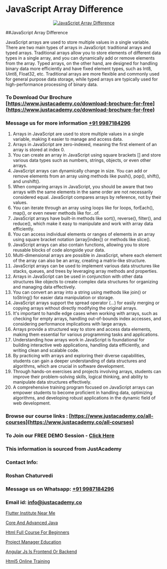 # JavaScript Array Difference

<p align="center">
  <a href="https://justacademy.co/course-detail/javascript-training">
    <img src="https://justacademy.co/storage2/course_image/1676636853_course_image.webp" alt="JavaScript Array Difference">
  </a>
</p>
##JavaScript Array Difference

JavaScript arrays are used to store multiple values in a single variable. There are two main types of arrays in JavaScript: traditional arrays and typed arrays. Traditional arrays allow you to store elements of different data types in a single array, and you can dynamically add or remove elements from the array. Typed arrays, on the other hand, are designed for handling binary data more efficiently and have fixed element types, such as Int8, Uint8, Float32, etc. Traditional arrays are more flexible and commonly used for general purpose data storage, while typed arrays are typically used for high-performance processing of binary data.
### To Download Our Brochure [https://www.justacademy.co/download-brochure-for-free](https://www.justacademy.co/download-brochure-for-free)
### Message us for more information [+91 9987184296](https://api.whatsapp.com/send?phone=919987184296)
1) Arrays in JavaScript are used to store multiple values in a single variable, making it easier to manage and access data.
2) Arrays in JavaScript are zero-indexed, meaning the first element of an array is stored at index 0.
3) You can create an array in JavaScript using square brackets [] and store various data types such as numbers, strings, objects, or even other arrays.
4) JavaScript arrays can dynamically change in size. You can add or remove elements from an array using methods like push(), pop(), shift(), and unshift().
5) When comparing arrays in JavaScript, you should be aware that two arrays with the same elements in the same order are not necessarily considered equal. JavaScript compares arrays by reference, not by their values.
6) You can iterate through an array using loops like for loops, forEach(), map(), or even newer methods like for...of.
7) JavaScript arrays have built-in methods like sort(), reverse(), filter(), and reduce(), which make it easy to manipulate and work with array data efficiently.
8) You can access individual elements or ranges of elements in an array using square bracket notation (array[index]) or methods like slice().
9) JavaScript arrays can also contain functions, allowing you to store reusable blocks of code alongside your data.
10) Multi-dimensional arrays are possible in JavaScript, where each element of the array can also be an array, creating a matrix-like structure.
11) JavaScript arrays can be used to implement various data structures like stacks, queues, and trees by leveraging array methods and properties.
12) Arrays in JavaScript can be used in conjunction with other data structures like objects to create complex data structures for organizing and managing data effectively.
13) You can convert an array into a string using methods like join() or toString() for easier data manipulation or storage.
14) JavaScript arrays support the spread operator (...) for easily merging or copying arrays without directly modifying the original arrays.
15) It's important to handle edge cases when working with arrays, such as checking for empty arrays, handling out-of-bounds index accesses, and considering performance implications with large arrays.
16) Arrays provide a structured way to store and access data elements, making them essential for various programming tasks and applications.
17) Understanding how arrays work in JavaScript is foundational for building interactive web applications, handling data efficiently, and writing clean and scalable code.
18) By practicing with arrays and exploring their diverse capabilities, students can gain a deeper understanding of data structures and algorithms, which are crucial in software development.
19) Through hands-on exercises and projects involving arrays, students can improve their problem-solving skills, logical thinking, and ability to manipulate data structures effectively.
20) A comprehensive training program focused on JavaScript arrays can empower students to become proficient in handling data, optimizing algorithms, and developing robust applications in the dynamic field of web development.

### Browse our course links : [https://www.justacademy.co/all-courses](https://www.justacademy.co/all-courses) 
### To Join our FREE DEMO Session - [Click Here](https://www.justacademy.co/register-for-course-demo)


### This information is sourced from JustAcademy
### Contact Info:
### Roshan Chaturvedi
### Message us on Whatsapp: [+91 9987184296](https://api.whatsapp.com/send?phone=919987184296)
### Email id: [info@justacademy.co](mailto:info@justacademy.co)
                
[Flutter Institute Near Me](https://www.linkedin.com/pulse/flutter-institute-near-me-justacademy-kw86c/)

[Core And Advanced Java](https://www.linkedin.com/pulse/core-advanced-java-software-training-mountain-view-3s4pe?trackingId=Rmud9vJOXTZhwTZe4HS2Yw%3D%3D&lipi=urn%3Ali%3Apage%3Ad_flagship3_company_admin%3BRmRTtwAISLyMmFqcBdL04g%3D%3D)

[Html Full Course For Beginners](https://medium.com/@ranemanish460/html-full-course-for-beginners-0cc7ff5ff64d)

[Project Manager Education](https://medium.com/@abhidnya.1068/project-manager-education-c1915ff27e51)

[Angular Js Is Frontend Or Backend](https://justacademyin.github.io/Articles/Angular-Js-Is-Frontend-Or-Backend)

[Html5 Online Training](https://justacademyin.github.io/justacademy/html5-online-training)

